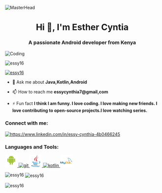 ![MasterHead](https://img.freepik.com/free-vector/app-development-illustration_52683-47743.jpg?size=626&ext=jpg)
<h1 align="center">Hi 👋, I'm Esther Cyntia</h1>
<h3 align="center">A passionate Android developer from Kenya</h3>
<img align="center" alt="Coding" width="400" src="https://gifdb.com/images/high/cartoon-character-louise-belcher-coding-is-fun-ctmkcciuc1gyxos2.gif">


<p align="left"> <img src="https://komarev.com/ghpvc/?username=essy16&label=Profile%20views&color=0e75b6&style=flat" alt="essy16" /> </p>

<p align="left"> <a href="https://github.com/ryo-ma/github-profile-trophy"><img src="https://github-profile-trophy.vercel.app/?username=essy16" alt="essy16" /></a> </p>

- 💬 Ask me about **Java,Kotlin,Android**

- 📫 How to reach me **essycynthia7@gmail,com**

- ⚡ Fun fact **I think I am funny. I love coding. I love making new friends. I love contributing to open-source projects.I love watching series.**

<h3 align="left">Connect with me:</h3>
<p align="left">
<a href="https://linkedin.com/in/https://www.linkedin.com/in/essy-cynthia-4b0466245" target="blank"><img align="center" src="https://raw.githubusercontent.com/rahuldkjain/github-profile-readme-generator/master/src/images/icons/Social/linked-in-alt.svg" alt="https://www.linkedin.com/in/essy-cynthia-4b0466245" height="30" width="40" /></a>
</p>

<h3 align="left">Languages and Tools:</h3>
<p align="left"> <a href="https://developer.android.com" target="_blank" rel="noreferrer"> <img src="https://raw.githubusercontent.com/devicons/devicon/master/icons/android/android-original-wordmark.svg" alt="android" width="40" height="40"/> </a> <a href="https://git-scm.com/" target="_blank" rel="noreferrer"> <img src="https://www.vectorlogo.zone/logos/git-scm/git-scm-icon.svg" alt="git" width="40" height="40"/> </a> <a href="https://www.java.com" target="_blank" rel="noreferrer"> <img src="https://raw.githubusercontent.com/devicons/devicon/master/icons/java/java-original.svg" alt="java" width="40" height="40"/> </a> <a href="https://kotlinlang.org" target="_blank" rel="noreferrer"> <img src="https://www.vectorlogo.zone/logos/kotlinlang/kotlinlang-icon.svg" alt="kotlin" width="40" height="40"/> </a> <a href="https://www.mysql.com/" target="_blank" rel="noreferrer"> <img src="https://raw.githubusercontent.com/devicons/devicon/master/icons/mysql/mysql-original-wordmark.svg" alt="mysql" width="40" height="40"/> </a> </p>

<p><img align="left" src="https://github-readme-stats.vercel.app/api/top-langs?username=essy16&show_icons=true&locale=en&layout=compact" alt="essy16" /></p>

<p>&nbsp;<img align="center" src="https://github-readme-stats.vercel.app/api?username=essy16&show_icons=true&locale=en" alt="essy16" /></p>

<p><img align="center" src="https://github-readme-streak-stats.herokuapp.com/?user=essy16&" alt="essy16" /></p>

